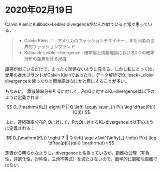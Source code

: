 # 2020年02月19日

Calvin KleinとKullback–Leibler divergenceがなんか似ていると常々思っている．



>* Calvin Klein ：　アメリカのファッションデザイナー，また同名の世界的ファッションブランド
>* Kullback–Leibler divergence : 確率論と情報理論における2つの確率分布の差異を計る尺度


語感が似ているだけで，まったく関係ないように見える．しかし私にとっては，愛用の香水ブランドがCalvin Kleinであったり，データ解析でKullback–Leibler divergenceを使ったりと両単語はなにかと目にすることが多い．




ちなみに，
離散確率分布$P,Q$に対して，$P$の$Q$に対するKL-divergenceは以下のように定義される：

$$
D_{\mathrm{KL}}
\right( 
P || Q
\left)
\equiv \sum_{i} P(i) \log \dfrac{P(i)}{Q(i)}
$$


また，連続確率分布$P,Q$に対して，$P$の$Q$に対するKL-divergenceは以下のように定義される：

$$
D_{\mathrm{KL}}
\right( 
P || Q
\left)
\equiv \int^{\infty}_{-\infty} P(x) \log \dfrac{p(i)}{q(i)}
\mathrm{d} t
$$


定義から明らかなように，divergenceと名乗っているが，距離の公理（非負性，非退化性，対称性，三角不等式）を満たさないので，数学的に厳密な距離ではない．